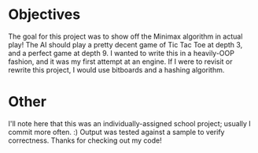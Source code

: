 # Objectives
The goal for this project was to show off the Minimax algorithm in actual play! The AI should play a pretty decent game of Tic Tac Toe at depth 3, and a perfect game at depth 9.
I wanted to write this in a heavily-OOP fashion, and it was my first attempt at an engine. If I were to revisit or rewrite this project, I would use bitboards and a hashing algorithm.

# Other
I'll note here that this was an individually-assigned school project; usually I commit more often. :)
Output was tested against a sample to verify correctness. 
Thanks for checking out my code!

